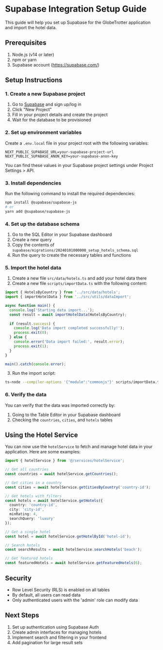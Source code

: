 # Supabase Integration Setup Guide

This guide will help you set up Supabase for the GlobeTrotter application and import the hotel data.

## Prerequisites

1. Node.js (v14 or later)
2. npm or yarn
3. Supabase account (https://supabase.com/)

## Setup Instructions

### 1. Create a new Supabase project

1. Go to [Supabase](https://supabase.com/) and sign up/log in
2. Click "New Project"
3. Fill in your project details and create the project
4. Wait for the database to be provisioned

### 2. Set up environment variables

Create a `.env.local` file in your project root with the following variables:

```env
NEXT_PUBLIC_SUPABASE_URL=your-supabase-project-url
NEXT_PUBLIC_SUPABASE_ANON_KEY=your-supabase-anon-key
```

You can find these values in your Supabase project settings under Project Settings > API.

### 3. Install dependencies

Run the following command to install the required dependencies:

```bash
npm install @supabase/supabase-js
# or
yarn add @supabase/supabase-js
```

### 4. Set up the database schema

1. Go to the SQL Editor in your Supabase dashboard
2. Create a new query
3. Copy the contents of `supabase/migrations/20240101000000_setup_hotels_schema.sql`
4. Run the query to create the necessary tables and functions

### 5. Import the hotel data

1. Create a new file `src/data/hotels.ts` and add your hotel data there
2. Create a new file `scripts/importData.ts` with the following content:

```typescript
import { HotelsByCountry } from '../src/data/hotels';
import { importHotelData } from '../src/utils/dataImport';

async function main() {
  console.log('Starting data import...');
  const result = await importHotelData(HotelsByCountry);
  
  if (result.success) {
    console.log('Data import completed successfully!');
    process.exit(0);
  } else {
    console.error('Data import failed:', result.error);
    process.exit(1);
  }
}

main().catch(console.error);
```

3. Run the import script:

```bash
ts-node --compiler-options '{"module":"commonjs"}' scripts/importData.ts
```

### 6. Verify the data

You can verify that the data was imported correctly by:

1. Going to the Table Editor in your Supabase dashboard
2. Checking the `countries`, `cities`, and `hotels` tables

## Using the Hotel Service

You can now use the `hotelService` to fetch and manage hotel data in your application. Here are some examples:

```typescript
import { hotelService } from '@/services/hotelService';

// Get all countries
const countries = await hotelService.getCountries();

// Get cities in a country
const cities = await hotelService.getCitiesByCountry('country-id');

// Get hotels with filters
const hotels = await hotelService.getHotels({
  country: 'country-id',
  city: 'city-id',
  minRating: 4,
  searchQuery: 'luxury'
});

// Get a single hotel
const hotel = await hotelService.getHotelById('hotel-id');

// Search hotels
const searchResults = await hotelService.searchHotels('beach');

// Get featured hotels
const featuredHotels = await hotelService.getFeaturedHotels(6);
```

## Security

- Row Level Security (RLS) is enabled on all tables
- By default, all users can read data
- Only authenticated users with the 'admin' role can modify data

## Next Steps

1. Set up authentication using Supabase Auth
2. Create admin interfaces for managing hotels
3. Implement search and filtering in your frontend
4. Add pagination for large result sets
